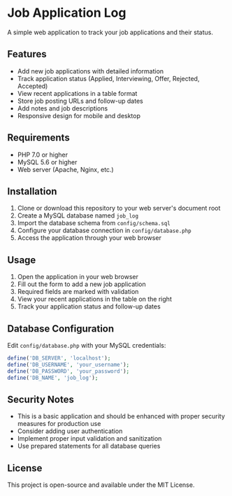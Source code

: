# Job Application Log

A simple web application to track your job applications and their status.

## Features

- Add new job applications with detailed information
- Track application status (Applied, Interviewing, Offer, Rejected, Accepted)
- View recent applications in a table format
- Store job posting URLs and follow-up dates
- Add notes and job descriptions
- Responsive design for mobile and desktop

## Requirements

- PHP 7.0 or higher
- MySQL 5.6 or higher
- Web server (Apache, Nginx, etc.)

## Installation

1. Clone or download this repository to your web server's document root
2. Create a MySQL database named `job_log`
3. Import the database schema from `config/schema.sql`
4. Configure your database connection in `config/database.php`
5. Access the application through your web browser

## Usage

1. Open the application in your web browser
2. Fill out the form to add a new job application
3. Required fields are marked with validation
4. View your recent applications in the table on the right
5. Track your application status and follow-up dates

## Database Configuration

Edit `config/database.php` with your MySQL credentials:

```php
define('DB_SERVER', 'localhost');
define('DB_USERNAME', 'your_username');
define('DB_PASSWORD', 'your_password');
define('DB_NAME', 'job_log');
```

## Security Notes

- This is a basic application and should be enhanced with proper security measures for production use
- Consider adding user authentication
- Implement proper input validation and sanitization
- Use prepared statements for all database queries

## License

This project is open-source and available under the MIT License. 